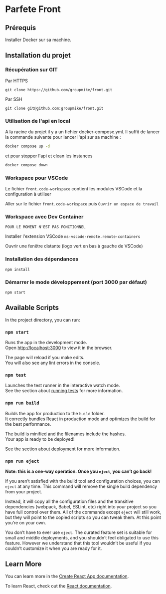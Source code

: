 # Parfete Front

## Prérequis

Installer Docker sur sa machine.

## Installation du projet

### Récupération sur GIT

Par HTTPS

`git clone https://github.com/groupmike/front.git`

Par SSH

`git clone git@github.com:groupmike/front.git`

### Utilisation de l'api en local

A la racine du projet il y a un fichier docker-compose.yml. Il suffit de lancer la commande suivante pour lancer l'api sur sa machine :

```bash
docker compose up -d
```

et pour stopper l'api et clean les instances

```bash
docker compose down
```

### Workspace pour VSCode

Le fichier `front.code-workspace` contient les modules VSCode et la configuration à utiliser

Aller sur le fichier `front.code-workspace` puis `Ouvrir un espace de travail`

### Workspace avec Dev Container

    POUR LE MOMENT N'EST PAS FONCTIONNEL

Installer l'extension VSCode `ms-vscode-remote.remote-containers`

Ouvrir une fenêtre distante (logo vert en bas à gauche de VSCode)

### Installation des dépendances

`npm install`

### Démarrer le mode développement (port 3000 par défaut)

`npm start`

## Available Scripts

In the project directory, you can run:

### `npm start`

Runs the app in the development mode.\
Open [http://localhost:3000](http://localhost:3000) to view it in the browser.

The page will reload if you make edits.\
You will also see any lint errors in the console.

### `npm test`

Launches the test runner in the interactive watch mode.\
See the section about [running tests](https://facebook.github.io/create-react-app/docs/running-tests) for more information.

### `npm run build`

Builds the app for production to the `build` folder.\
It correctly bundles React in production mode and optimizes the build for the best performance.

The build is minified and the filenames include the hashes.\
Your app is ready to be deployed!

See the section about [deployment](https://facebook.github.io/create-react-app/docs/deployment) for more information.

### `npm run eject`

**Note: this is a one-way operation. Once you `eject`, you can’t go back!**

If you aren’t satisfied with the build tool and configuration choices, you can `eject` at any time. This command will remove the single build dependency from your project.

Instead, it will copy all the configuration files and the transitive dependencies (webpack, Babel, ESLint, etc) right into your project so you have full control over them. All of the commands except `eject` will still work, but they will point to the copied scripts so you can tweak them. At this point you’re on your own.

You don’t have to ever use `eject`. The curated feature set is suitable for small and middle deployments, and you shouldn’t feel obligated to use this feature. However we understand that this tool wouldn’t be useful if you couldn’t customize it when you are ready for it.

## Learn More

You can learn more in the [Create React App documentation](https://facebook.github.io/create-react-app/docs/getting-started).

To learn React, check out the [React documentation](https://reactjs.org/).
